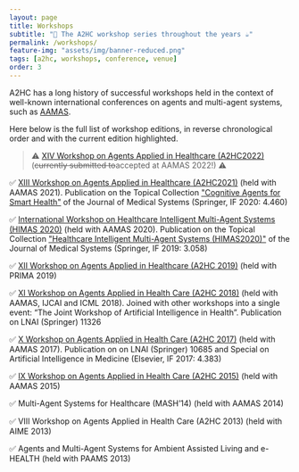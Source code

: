 ```yaml
---
layout: page
title: Workshops
subtitle: "🚧 The A2HC workshop series throughout the years ☕"
permalink: /workshops/
feature-img: "assets/img/banner-reduced.png"
tags: [a2hc, workshops, conference, venue]
order: 3
---
```


A2HC has a long history of successful workshops 
held in the context of well-known international conferences
on agents and multi-agent systems,
such as [AAMAS](https://www.ifaamas.org/previousaamas.html).

Here below is the full list of workshop editions,
in reverse chronological order
and with the current edition highlighted.

> ⚠️ [XIV Workshop on Agents Applied in Healthcare (A2HC2022)](https://a2hc.github.io/a2hc2022/) (~~currently submitted to~~accepted at AAMAS 2022!) ⚠️ 

✅ [XIII Workshop on Agents Applied in Healthcare (A2HC2021)](https://a2hc2021.github.io) (held with AAMAS 2021). Publication on the Topical Collection ["Cognitive Agents for Smart Health"](https://link.springer.com/journal/10916/topicalCollection/AC_952de16aa7d584fa382d69c1fb8dbb7f) of the Journal of Medical Systems (Springer, IF 2020: 4.460)

✅ [International Workshop on Healthcare Intelligent Multi-Agent Systems (HIMAS 2020)](http://apice.unibo.it/xwiki/bin/view/HIMAS2020/WebHome) (held with AAMAS 2020). Publication on the Topical Collection ["Healthcare Intelligent Multi-Agent Systems (HIMAS2020)"](https://link.springer.com/journal/10916/topicalCollection/AC_4001c5ac759e901f110dec7cc502ec7c) of the Journal of Medical Systems (Springer, IF 2019: 3.058)

✅ [XII Workshop on Agents Applied in Healthcare (A2HC 2019)](https://paginas.fe.up.pt/~a2hc19/topics.html) (held with PRIMA 2019)

✅ [XI Workshop on Agents Applied in Health Care (A2HC 2018)](http://sots.brookes.ac.uk/~p0072382/ai4h2018/) (held with AAMAS, IJCAI and ICML 2018). Joined with other workshops into a single event: “The Joint Workshop of Artificial Intelligence in Health”. Publication on LNAI (Springer) 11326

✅ [X Workshop on Agents Applied in Health Care (A2HC 2017)](http://paginas.fe.up.pt/~a2hc17/) (held with AAMAS 2017). Publication on on LNAI (Springer) 10685 and Special on ​Artificial Intelligence in Medicine (Elsevier, IF 2017: 4.383)

✅ [IX Workshop on Agents Applied in Health Care (A2HC 2015)](http://paginas.fe.up.pt/~a2hc15/) (held with AAMAS 2015)

✅ Multi-Agent Systems for Healthcare (MASH’14) (held with AAMAS 2014)

✅ VIII Workshop on Agents Applied in Health Care (A2HC 2013) (held with AIME 2013)

✅ Agents and Multi-Agent Systems for Ambient Assisted Living and e-HEALTH (held with PAAMS 2013)


